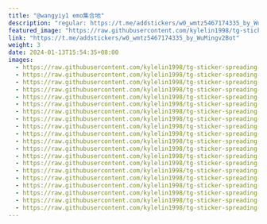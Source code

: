 ```yaml
---
title: "@wangyiy1 emo集合地"
description: "regular: https://t.me/addstickers/w0_wmtz5467174335_by_WuMingv2Bot"
featured_image: "https://raw.githubusercontent.com/kylelin1998/tg-sticker-spreading-worldwide-images/main/img/4cfa3e68-5ea0-4a5e-91d1-6fd86b36d940.jpg"
link: "https://t.me/addstickers/w0_wmtz5467174335_by_WuMingv2Bot"
weight: 3
date: 2024-01-13T15:54:35+08:00
images:
  - https://raw.githubusercontent.com/kylelin1998/tg-sticker-spreading-worldwide-images/main/img/4cfa3e68-5ea0-4a5e-91d1-6fd86b36d940.jpg
  - https://raw.githubusercontent.com/kylelin1998/tg-sticker-spreading-worldwide-images/main/img/176c8324-83d2-4c08-8675-a5d52477eccc.jpg
  - https://raw.githubusercontent.com/kylelin1998/tg-sticker-spreading-worldwide-images/main/img/75434674-8a0c-4564-8e3f-6869ab9ef37b.jpg
  - https://raw.githubusercontent.com/kylelin1998/tg-sticker-spreading-worldwide-images/main/img/102c5c80-0772-4404-9061-449610361b5a.jpg
  - https://raw.githubusercontent.com/kylelin1998/tg-sticker-spreading-worldwide-images/main/img/344c85e6-e557-4f6c-8b0b-89b0bffd467a.jpg
  - https://raw.githubusercontent.com/kylelin1998/tg-sticker-spreading-worldwide-images/main/img/ba257800-c12b-4afd-91b9-4a686ee13958.jpg
  - https://raw.githubusercontent.com/kylelin1998/tg-sticker-spreading-worldwide-images/main/img/a2369c89-65a4-4481-9ef9-623a49138799.jpg
  - https://raw.githubusercontent.com/kylelin1998/tg-sticker-spreading-worldwide-images/main/img/571ea07b-6ad4-4580-a947-475f71e85aa3.jpg
  - https://raw.githubusercontent.com/kylelin1998/tg-sticker-spreading-worldwide-images/main/img/f83550db-67ad-4ad3-aa93-8eca36a25446.jpg
  - https://raw.githubusercontent.com/kylelin1998/tg-sticker-spreading-worldwide-images/main/img/aa381197-02a0-4b23-baf0-be8f1d34d6c9.jpg
  - https://raw.githubusercontent.com/kylelin1998/tg-sticker-spreading-worldwide-images/main/img/76aace68-cea5-4a2c-93be-6a6ef472da1c.jpg
  - https://raw.githubusercontent.com/kylelin1998/tg-sticker-spreading-worldwide-images/main/img/764e0f6a-1189-4023-921a-8699819bcd35.jpg
  - https://raw.githubusercontent.com/kylelin1998/tg-sticker-spreading-worldwide-images/main/img/f3d39002-f03d-438f-809e-2159721ecb5f.jpg
  - https://raw.githubusercontent.com/kylelin1998/tg-sticker-spreading-worldwide-images/main/img/3e5b421d-63e6-430e-8379-8d773910943d.jpg
  - https://raw.githubusercontent.com/kylelin1998/tg-sticker-spreading-worldwide-images/main/img/e2772015-3161-4d42-89d7-0971588e35c0.jpg
  - https://raw.githubusercontent.com/kylelin1998/tg-sticker-spreading-worldwide-images/main/img/d8080cbe-455c-404c-aa61-6bcc3f232161.jpg
  - https://raw.githubusercontent.com/kylelin1998/tg-sticker-spreading-worldwide-images/main/img/b28d4c07-9f37-4fe2-9c2c-2686dde47c54.jpg
  - https://raw.githubusercontent.com/kylelin1998/tg-sticker-spreading-worldwide-images/main/img/00fc4a43-82d9-41fd-bad5-500e13476894.jpg
  - https://raw.githubusercontent.com/kylelin1998/tg-sticker-spreading-worldwide-images/main/img/3ecfb5ec-03cd-43b2-ac79-d48914806ba6.jpg
  - https://raw.githubusercontent.com/kylelin1998/tg-sticker-spreading-worldwide-images/main/img/f86fc14a-f2b0-438b-9672-55ba972e3803.jpg
---
```

